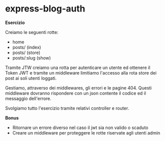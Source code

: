 # express-blog-auth

**Esercizio**

Creiamo le seguenti rotte:
- home
- posts/ (index)
- posts/ (store)
- posts/:slug (show)

Tramite JTW creiamo una rotta per autenticare un utente ed ottenere il Token JWT e tramite un middleware limitiamo l'accesso alla rota store dei post ai soli utenti loggati.

Gestiamo, attraverso dei middlewares, gli errori e le pagine 404.
Questi middleware dovranno rispondere con un json contente il codice ed il messaggio dell'errore.

Svolgiamo tutto l'esercizio tramite relativi controller e router.

**Bonus**

- Ritornare un errore diverso nel caso il jwt sia non valido o scaduto
- Creare un middleware per proteggere le rotte riservate agli utenti admin